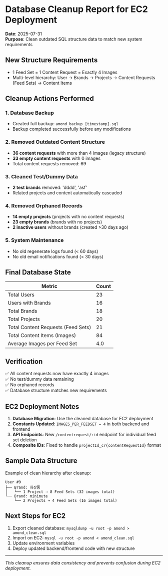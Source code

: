 # Database Cleanup Report for EC2 Deployment

**Date**: 2025-07-31  
**Purpose**: Clean outdated SQL structure data to match new system requirements

## New Structure Requirements
- 1 Feed Set = 1 Content Request = Exactly 4 Images
- Multi-level hierarchy: User → Brands → Projects → Content Requests (Feed Sets) → Content Items

## Cleanup Actions Performed

### 1. Database Backup
- Created full backup: `amond_backup_[timestamp].sql`
- Backup completed successfully before any modifications

### 2. Removed Outdated Content Structure
- **36 content requests** with more than 4 images (legacy structure)
- **33 empty content requests** with 0 images
- Total content requests removed: 69

### 3. Cleaned Test/Dummy Data
- **2 test brands** removed: 'dddd', 'asf'
- Related projects and content automatically cascaded

### 4. Removed Orphaned Records
- **14 empty projects** (projects with no content requests)
- **23 empty brands** (brands with no projects)
- **2 inactive users** without brands (created >30 days ago)

### 5. System Maintenance
- No old regenerate logs found (< 60 days)
- No old email notifications found (< 30 days)

## Final Database State

| Metric | Count |
|--------|-------|
| Total Users | 23 |
| Users with Brands | 16 |
| Total Brands | 18 |
| Total Projects | 20 |
| Total Content Requests (Feed Sets) | 21 |
| Total Content Items (Images) | 84 |
| Average Images per Feed Set | 4.0 |

## Verification
✅ All content requests now have exactly 4 images  
✅ No test/dummy data remaining  
✅ No orphaned records  
✅ Database structure matches new requirements  

## EC2 Deployment Notes

1. **Database Migration**: Use the cleaned database for EC2 deployment
2. **Constants Updated**: `IMAGES_PER_FEEDSET = 4` in both backend and frontend
3. **API Endpoints**: New `/contentrequest/:id` endpoint for individual feed set deletion
4. **Composite IDs**: Fixed to handle `projectId_cr{contentRequestId}` format

## Sample Data Structure
Example of clean hierarchy after cleanup:
```
User #9
├── Brand: 화장품
│   └── 1 Project → 8 Feed Sets (32 images total)
└── Brand: minimute
    └── 2 Projects → 4 Feed Sets (16 images total)
```

## Next Steps for EC2
1. Export cleaned database: `mysqldump -u root -p amond > amond_clean.sql`
2. Import on EC2: `mysql -u root -p amond < amond_clean.sql`
3. Update environment variables
4. Deploy updated backend/frontend code with new structure

---
*This cleanup ensures data consistency and prevents confusion during EC2 deployment.*